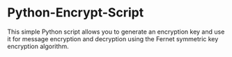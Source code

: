 # Python-Encrypt-Script
This simple Python script allows you to generate an encryption key and use it for message encryption and decryption using the Fernet symmetric key encryption algorithm.
